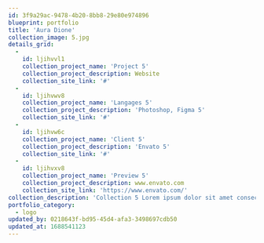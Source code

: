 ```yaml
---
id: 3f9a29ac-9478-4b20-8bb8-29e80e974896
blueprint: portfolio
title: 'Aura Dione'
collection_image: 5.jpg
details_grid:
  -
    id: ljihvvl1
    collection_project_name: 'Project 5'
    collection_project_description: Website
    collection_site_link: '#'
  -
    id: ljihvwv8
    collection_project_name: 'Langages 5'
    collection_project_description: 'Photoshop, Figma 5'
    collection_site_link: '#'
  -
    id: ljihvw6c
    collection_project_name: 'Client 5'
    collection_project_description: 'Envato 5'
    collection_site_link: '#'
  -
    id: ljihvxv8
    collection_project_name: 'Preview 5'
    collection_project_description: www.envato.com
    collection_site_link: 'https://www.envato.com/'
collection_description: 'Collection 5 Lorem ipsum dolor sit amet consectetur, adipisicing elit. Mollitia placeat magnam possimus iusto blanditiis pariatur labore explicabo quo repellat hic dolorum numquam asperiores, voluptatum fugiat reiciendis aspernatur, non, odio aperiam voluptas ex tempora vitae. Dolor, consequatur quidem! Quas magni distinctio dolorum dolore natus, vel numquam accusamus. Nostrum eligendi recusandae qui tempore deserunt!'
portfolio_category:
  - logo
updated_by: 0218643f-bd95-45d4-afa3-3498697cdb50
updated_at: 1688541123
---
```

